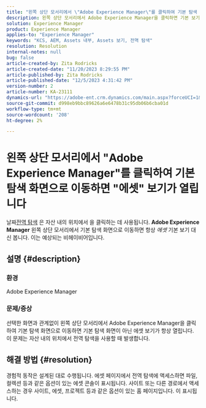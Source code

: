 ```yaml
---
title: "왼쪽 상단 모서리에서 \"Adobe Experience Manager\"를 클릭하여 기본 탐색 화면으로 이동하면 \"자산\" 보기가 열립니다."
description: 왼쪽 상단 모서리에서 Adobe Experience Manager을 클릭하면 기본 보기가 아닌 에셋 보기가 열리는 이유를 알아봅니다.
solution: Experience Manager
product: Experience Manager
applies-to: "Experience Manager"
keywords: "KCS, AEM, Assets 내부, Assets 보기, 전역 탐색"
resolution: Resolution
internal-notes: null
bug: false
article-created-by: Zita Rodricks
article-created-date: "11/20/2023 8:29:55 PM"
article-published-by: Zita Rodricks
article-published-date: "12/5/2023 4:31:42 PM"
version-number: 2
article-number: KA-23111
dynamics-url: "https://adobe-ent.crm.dynamics.com/main.aspx?forceUCI=1&pagetype=entityrecord&etn=knowledgearticle&id=1866d78d-e387-ee11-8179-6045bd006b3d"
source-git-commit: d998eb9bbc89626a6e6478b31c95db06b6cba01d
workflow-type: tm+mt
source-wordcount: '208'
ht-degree: 2%

---
```


# 왼쪽 상단 모서리에서 &quot;Adobe Experience Manager&quot;를 클릭하여 기본 탐색 화면으로 이동하면 &quot;에셋&quot; 보기가 열립니다


날짜[전역 탐색](https://experienceleague.adobe.com/docs/experience-manager-cloud-service/content/sites/authoring/getting-started/basic-handling.html?lang=en#global-navigation) 은 자산 내의 위치에서 을 클릭하는 데 사용됩니다. <b>Adobe Experience Manager</b> 왼쪽 상단 모서리에서 기본 탐색 화면으로 이동하면 항상 *에셋* 기본 보기 대신 봅니다. 이는 예상되는 비헤이비어입니다.

## 설명 {#description}


### 환경

Adobe Experience Manager

### 문제/증상

선택한 화면과 관계없이 왼쪽 상단 모서리에서 Adobe Experience Manager을 클릭하여 기본 탐색 화면으로 이동하면 기본 탐색 화면이 아닌 에셋 보기가 항상 열립니다. 이 문제는 자산 내의 위치에서 전역 탐색을 사용할 때 발생합니다.


## 해결 방법 {#resolution}


경험적 동작은 설계된 대로 수행됩니다. 에셋 페이지에서 전역 탐색에 액세스하면 파일, 컬렉션 등과 같은 옵션이 있는 에셋 콘솔이 표시됩니다. 사이트 또는 다른 경로에서 액세스하는 경우 사이트, 에셋, 프로젝트 등과 같은 옵션이 있는 홈 페이지입니다. 이 표시됩니다.
